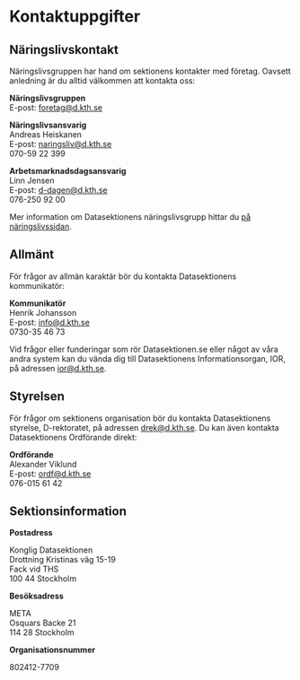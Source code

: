 # Kontaktuppgifter

## Näringslivskontakt

Näringslivsgruppen har hand om sektionens kontakter med företag. Oavsett
anledning är du alltid välkommen att kontakta oss:

**Näringslivsgruppen**<br />
E-post: [foretag@d.kth.se](mailto:foretag@d.kth.se)

**Näringslivsansvarig**<br />
Andreas Heiskanen<br />
E-post: [naringsliv@d.kth.se](mailto:naringsliv@d.kth.se)<br />
070-59 22 399

**Arbetsmarknadsdagsansvarig**<br />
Linn Jensen<br />
E-post: [d-dagen@d.kth.se](mailto:d-dagen@d.kth.se)<br />
076-250 92 00

Mer information om Datasektionens näringslivsgrupp hittar du [på näringslivssidan](/naringsliv).


## Allmänt

För frågor av allmän karaktär bör du kontakta Datasektionens kommunikatör:

**Kommunikatör**<br />
Henrik Johansson<br />
E-post: [info@d.kth.se](mailto:info@d.kth.se)<br />
0730-35 46 73

Vid frågor eller funderingar som rör Datasektionen.se eller något av våra andra system kan du vända dig till Datasektionens Informationsorgan, IOR, på adressen [ior@d.kth.se](mailto:ior@d.kth.se).

## Styrelsen

För frågor om sektionens organisation bör du kontakta Datasektionens styrelse,
D-rektoratet, på adressen [drek@d.kth.se](mailto:drek@d.kth.se). Du kan
även kontakta Datasektionens Ordförande direkt:

**Ordförande**<br />
Alexander Viklund<br />
E-post: [ordf@d.kth.se](mailto:ordf@d.kth.se)<br />
076-015 61 42

## Sektionsinformation

**Postadress**

Konglig Datasektionen<br />
Drottning Kristinas väg 15-19<br />
Fack vid THS<br />
100 44 Stockholm

**Besöksadress**

META<br />
Osquars Backe 21<br />
114 28 Stockholm

**Organisationsnummer**

802412-7709
